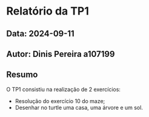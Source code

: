 # Relatório da TP1
## Data: 2024-09-11
## Autor: Dinis Pereira a107199
## Resumo
O TP1 consistiu na realização de 2 exercícios:
* Resolução do exercício 10 do maze; 
* Desenhar no turtle uma casa, uma árvore e um sol.
